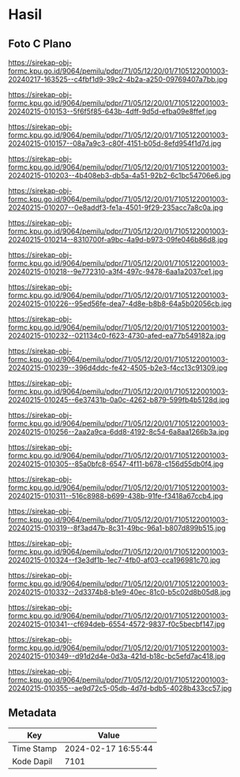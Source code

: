 # Hasil

## Foto C Plano

https://sirekap-obj-formc.kpu.go.id/9064/pemilu/pdpr/71/05/12/20/01/7105122001003-20240217-163525--c4fbf1d9-39c2-4b2a-a250-09769407a7bb.jpg

https://sirekap-obj-formc.kpu.go.id/9064/pemilu/pdpr/71/05/12/20/01/7105122001003-20240215-010153--5f6f5f85-643b-4dff-9d5d-efba09e8ffef.jpg

https://sirekap-obj-formc.kpu.go.id/9064/pemilu/pdpr/71/05/12/20/01/7105122001003-20240215-010157--08a7a9c3-c80f-4151-b05d-8efd954f1d7d.jpg

https://sirekap-obj-formc.kpu.go.id/9064/pemilu/pdpr/71/05/12/20/01/7105122001003-20240215-010203--4b408eb3-db5a-4a51-92b2-6c1bc54706e6.jpg

https://sirekap-obj-formc.kpu.go.id/9064/pemilu/pdpr/71/05/12/20/01/7105122001003-20240215-010207--0e8addf3-fe1a-4501-9f29-235acc7a8c0a.jpg

https://sirekap-obj-formc.kpu.go.id/9064/pemilu/pdpr/71/05/12/20/01/7105122001003-20240215-010214--8310700f-a9bc-4a9d-b973-09fe046b86d8.jpg

https://sirekap-obj-formc.kpu.go.id/9064/pemilu/pdpr/71/05/12/20/01/7105122001003-20240215-010218--9e772310-a3f4-497c-9478-6aa1a2037ce1.jpg

https://sirekap-obj-formc.kpu.go.id/9064/pemilu/pdpr/71/05/12/20/01/7105122001003-20240215-010226--95ed56fe-dea7-4d8e-b8b8-64a5b02056cb.jpg

https://sirekap-obj-formc.kpu.go.id/9064/pemilu/pdpr/71/05/12/20/01/7105122001003-20240215-010232--021134c0-f623-4730-afed-ea77b549182a.jpg

https://sirekap-obj-formc.kpu.go.id/9064/pemilu/pdpr/71/05/12/20/01/7105122001003-20240215-010239--396d4ddc-fe42-4505-b2e3-f4cc13c91309.jpg

https://sirekap-obj-formc.kpu.go.id/9064/pemilu/pdpr/71/05/12/20/01/7105122001003-20240215-010245--6e37431b-0a0c-4262-b879-599fb4b5128d.jpg

https://sirekap-obj-formc.kpu.go.id/9064/pemilu/pdpr/71/05/12/20/01/7105122001003-20240215-010256--2aa2a9ca-6dd8-4192-8c54-6a8aa1266b3a.jpg

https://sirekap-obj-formc.kpu.go.id/9064/pemilu/pdpr/71/05/12/20/01/7105122001003-20240215-010305--85a0bfc8-6547-4f11-b678-c156d55db0f4.jpg

https://sirekap-obj-formc.kpu.go.id/9064/pemilu/pdpr/71/05/12/20/01/7105122001003-20240215-010311--516c8988-b699-438b-91fe-f3418a67ccb4.jpg

https://sirekap-obj-formc.kpu.go.id/9064/pemilu/pdpr/71/05/12/20/01/7105122001003-20240215-010319--8f3ad47b-8c31-49bc-96a1-b807d899b515.jpg

https://sirekap-obj-formc.kpu.go.id/9064/pemilu/pdpr/71/05/12/20/01/7105122001003-20240215-010324--f3e3df1b-1ec7-4fb0-af03-cca196981c70.jpg

https://sirekap-obj-formc.kpu.go.id/9064/pemilu/pdpr/71/05/12/20/01/7105122001003-20240215-010332--2d3374b8-b1e9-40ec-81c0-b5c02d8b05d8.jpg

https://sirekap-obj-formc.kpu.go.id/9064/pemilu/pdpr/71/05/12/20/01/7105122001003-20240215-010341--cf694deb-6554-4572-9837-f0c5becbf147.jpg

https://sirekap-obj-formc.kpu.go.id/9064/pemilu/pdpr/71/05/12/20/01/7105122001003-20240215-010349--d91d2d4e-0d3a-421d-b18c-bc5efd7ac418.jpg

https://sirekap-obj-formc.kpu.go.id/9064/pemilu/pdpr/71/05/12/20/01/7105122001003-20240215-010355--ae9d72c5-05db-4d7d-bdb5-4028b433cc57.jpg


## Metadata

| Key        | Value               |
| ---------- | ------------------- |
| Time Stamp | 2024-02-17 16:55:44 |
| Kode Dapil | 7101                |



